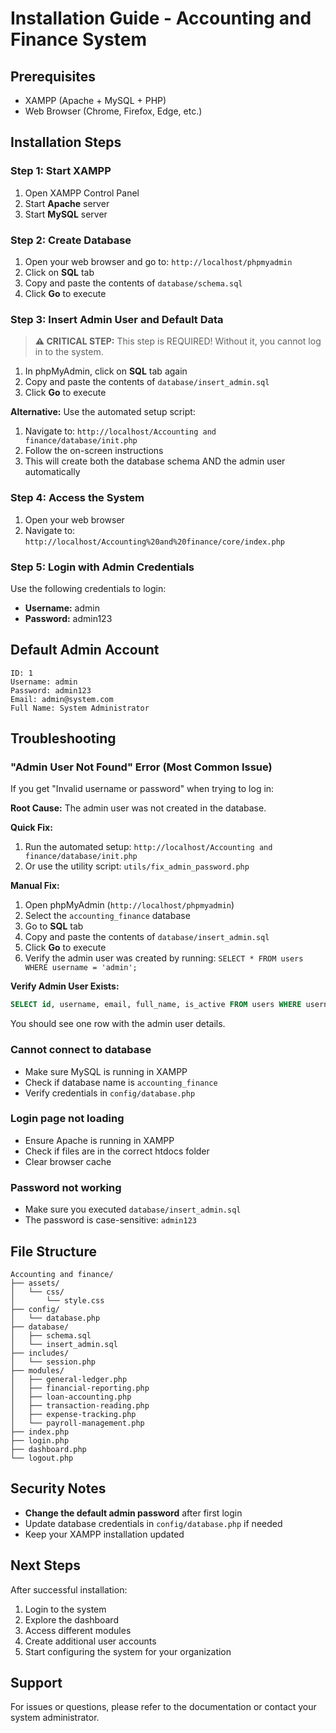 # Installation Guide - Accounting and Finance System

## Prerequisites
- XAMPP (Apache + MySQL + PHP)
- Web Browser (Chrome, Firefox, Edge, etc.)

## Installation Steps

### Step 1: Start XAMPP
1. Open XAMPP Control Panel
2. Start **Apache** server
3. Start **MySQL** server

### Step 2: Create Database
1. Open your web browser and go to: `http://localhost/phpmyadmin`
2. Click on **SQL** tab
3. Copy and paste the contents of `database/schema.sql`
4. Click **Go** to execute

### Step 3: Insert Admin User and Default Data
> **⚠️ CRITICAL STEP:** This step is REQUIRED! Without it, you cannot log in to the system.

1. In phpMyAdmin, click on **SQL** tab again
2. Copy and paste the contents of `database/insert_admin.sql`
3. Click **Go** to execute

**Alternative:** Use the automated setup script:
1. Navigate to: `http://localhost/Accounting and finance/database/init.php`
2. Follow the on-screen instructions
3. This will create both the database schema AND the admin user automatically

### Step 4: Access the System
1. Open your web browser
2. Navigate to: `http://localhost/Accounting%20and%20finance/core/index.php`

### Step 5: Login with Admin Credentials
Use the following credentials to login:
- **Username:** admin
- **Password:** admin123

## Default Admin Account
```
ID: 1
Username: admin
Password: admin123
Email: admin@system.com
Full Name: System Administrator
```

## Troubleshooting

### **"Admin User Not Found" Error (Most Common Issue)**
If you get "Invalid username or password" when trying to log in:

**Root Cause:** The admin user was not created in the database.

**Quick Fix:**
1. Run the automated setup: `http://localhost/Accounting and finance/database/init.php`
2. Or use the utility script: `utils/fix_admin_password.php`

**Manual Fix:**
1. Open phpMyAdmin (`http://localhost/phpmyadmin`)
2. Select the `accounting_finance` database
3. Go to **SQL** tab
4. Copy and paste the contents of `database/insert_admin.sql`
5. Click **Go** to execute
6. Verify the admin user was created by running: `SELECT * FROM users WHERE username = 'admin';`

**Verify Admin User Exists:**
```sql
SELECT id, username, email, full_name, is_active FROM users WHERE username = 'admin';
```
You should see one row with the admin user details.

### Cannot connect to database
- Make sure MySQL is running in XAMPP
- Check if database name is `accounting_finance`
- Verify credentials in `config/database.php`

### Login page not loading
- Ensure Apache is running in XAMPP
- Check if files are in the correct htdocs folder
- Clear browser cache

### Password not working
- Make sure you executed `database/insert_admin.sql`
- The password is case-sensitive: `admin123`

## File Structure
```
Accounting and finance/
├── assets/
│   └── css/
│       └── style.css
├── config/
│   └── database.php
├── database/
│   ├── schema.sql
│   └── insert_admin.sql
├── includes/
│   └── session.php
├── modules/
│   ├── general-ledger.php
│   ├── financial-reporting.php
│   ├── loan-accounting.php
│   ├── transaction-reading.php
│   ├── expense-tracking.php
│   └── payroll-management.php
├── index.php
├── login.php
├── dashboard.php
└── logout.php
```

## Security Notes
- **Change the default admin password** after first login
- Update database credentials in `config/database.php` if needed
- Keep your XAMPP installation updated

## Next Steps
After successful installation:
1. Login to the system
2. Explore the dashboard
3. Access different modules
4. Create additional user accounts
5. Start configuring the system for your organization

## Support
For issues or questions, please refer to the documentation or contact your system administrator.


